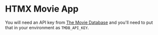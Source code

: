 # HTMX Movie App

You will need an API key from [The Movie Database](https://www.themoviedb.org/?language=en-US) and you'll need to put that in your environment as `TMDB_API_KEY`.
